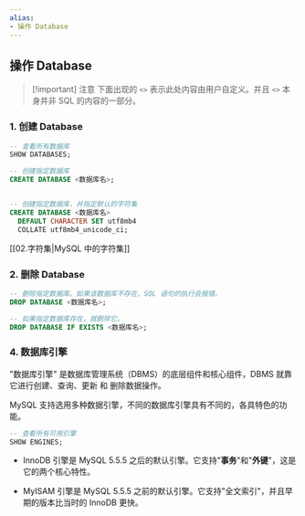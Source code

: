 ```yaml
---
alias:
- 操作 Database
---
```


## 操作 Database

> [!important] 注意
> 下面出现的 `<>` 表示此处内容由用户自定义。并且 `<>` 本身并非 SQL 的内容的一部分。

### 1. 创建 Database

``` sql
-- 查看所有数据库
SHOW DATABASES;

-- 创建指定数据库
CREATE DATABASE <数据库名>;


-- 创建指定数据库，并指定默认的字符集
CREATE DATABASE <数据库名>
  DEFAULT CHARACTER SET utf8mb4
  COLLATE utf8mb4_unicode_ci;
```

[[02.字符集|MySQL 中的字符集]]


### 2. 删除 Database

``` sql
-- 删除指定数据库。如果该数据库不存在，SQL 语句的执行会报错。
DROP DATABASE <数据库名>;

-- 如果指定数据库存在，就删除它。
DROP DATABASE IF EXISTS <数据库名>;
```

### 4. 数据库引擎

"数据库引擎" 是数据库管理系统（DBMS）的底层组件和核心组件，DBMS 就靠它进行创建、查询、更新 和 删除数据操作。

MySQL 支持选用多种数据引擎，不同的数据库引擎具有不同的，各具特色的功能。

``` sql
-- 查看所有可用引擎
SHOW ENGINES;
```

- InnoDB 引擎是 MySQL 5.5.5 之后的默认引擎。它支持"**事务**"和"**外键**"，这是它的两个核心特性。

- MyISAM 引擎是 MySQL 5.5.5 之前的默认引擎。它支持"全文索引"，并且早期的版本比当时的 InnoDB 更快。


